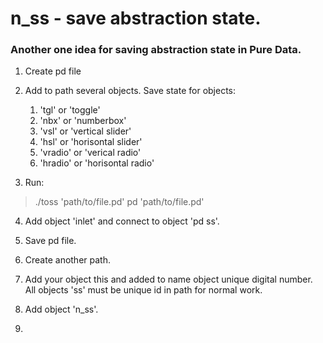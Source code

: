 # n_ss - save abstraction state.
### Another one idea for saving abstraction state in Pure Data.

1. Create pd file

2. Add to path several objects. Save state for objects:
   1. 'tgl' or 'toggle'
   2. 'nbx' or 'numberbox'
   3. 'vsl' or 'vertical slider'
   4. 'hsl' or 'horisontal slider'
   5. 'vradio' or 'verical radio'
   6. 'hradio' or 'horisontal radio'

3. Run: 
> ./toss 'path/to/file.pd'
> pd 'path/to/file.pd'

4. Add object 'inlet' and connect to object 'pd ss'.

5. Save pd file.

6. Create another path.

7. Add your object this and added to name object unique digital number. All objects 'ss' must be unique id in path for normal work.

8. Add object 'n_ss'.

9.